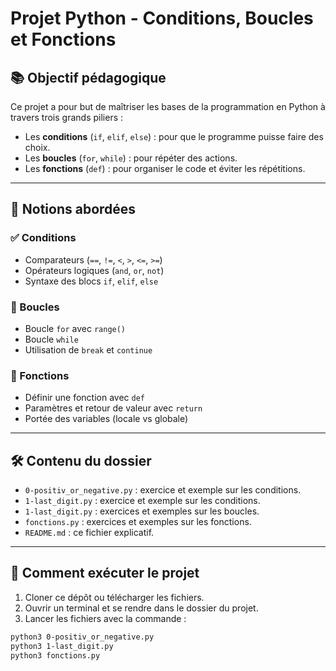 # Projet Python - Conditions, Boucles et Fonctions

## 📚 Objectif pédagogique

Ce projet a pour but de maîtriser les bases de la programmation en Python à travers trois grands piliers :

- Les **conditions** (`if`, `elif`, `else`) : pour que le programme puisse faire des choix.
- Les **boucles** (`for`, `while`) : pour répéter des actions.
- Les **fonctions** (`def`) : pour organiser le code et éviter les répétitions.

---

## 🧠 Notions abordées

### ✅ Conditions
- Comparateurs (`==`, `!=`, `<`, `>`, `<=`, `>=`)
- Opérateurs logiques (`and`, `or`, `not`)
- Syntaxe des blocs `if`, `elif`, `else`

### 🔁 Boucles
- Boucle `for` avec `range()`
- Boucle `while`
- Utilisation de `break` et `continue`

### 🧩 Fonctions
- Définir une fonction avec `def`
- Paramètres et retour de valeur avec `return`
- Portée des variables (locale vs globale)

---

## 🛠 Contenu du dossier

- `0-positiv_or_negative.py` : exercice et exemple sur les conditions.
- `1-last_digit.py` : exercice et exemple sur les conditions.
- `1-last_digit.py` : exercices et exemples sur les boucles.
- `fonctions.py` : exercices et exemples sur les fonctions.
- `README.md` : ce fichier explicatif.

---

## 🚀 Comment exécuter le projet

1. Cloner ce dépôt ou télécharger les fichiers.
2. Ouvrir un terminal et se rendre dans le dossier du projet.
3. Lancer les fichiers avec la commande :

```bash
python3 0-positiv_or_negative.py
python3 1-last_digit.py
python3 fonctions.py
